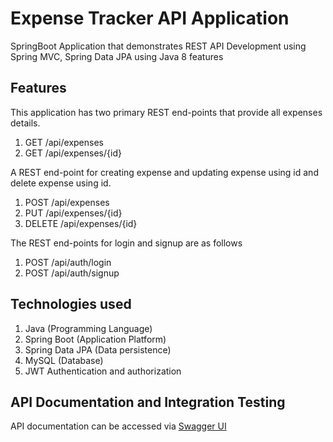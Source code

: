 # Expense Tracker API Application

SpringBoot Application that demonstrates REST API Development using Spring MVC, Spring Data JPA using Java 8 features

## Features

This application has two primary REST end-points that provide all expenses details.

1. GET /api/expenses
2. GET /api/expenses/{id}

A REST end-point for creating expense and updating expense using id and delete expense using id.

1. POST /api/expenses
2. PUT /api/expenses/{id}
3. DELETE /api/expenses/{id}

The REST end-points for login and signup are as follows
1. POST /api/auth/login
2. POST /api/auth/signup

## Technologies used

1. Java (Programming Language)
2. Spring Boot (Application Platform)
3. Spring Data JPA (Data persistence)
4. MySQL (Database)
5. JWT Authentication and authorization

## API Documentation and Integration Testing 

API documentation can be accessed via [Swagger UI](http://localhost:8080/swagger-ui.html) 

